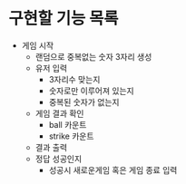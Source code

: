 구현할 기능 목록 
==  
- 게임 시작  
  - 랜덤으로 중복없는 숫자 3자리 생성
  - 유저 입력
    - 3자리수 맞는지
    - 숫자로만 이루어져 있는지
    - 중복된 숫자가 없는지
  - 게임 결과 확인
    - ball 카운트
    - strike 카운트
  - 결과 출력
  - 정답 성공인지
    - 성공시 새로운게임 혹은 게임 종료 입력
